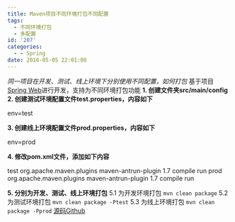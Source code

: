 ```yaml
---
title: Maven项目不同环境打包不同配置
tags:
  - 不同环境打包
  - 多配置
id: '207'
categories:
  - - Spring
date: 2016-05-05 22:01:08
---
```


_同一项目在开发、测试、线上环境下分别使用不同配置，如何打包_ 基于项目[Spring Web](https://www.zmannotes.com/index.php/2016/04/16/spring-basic-web/)进行开发，支持为不同环境打包功能 **1\. 创建文件夹src/main/config** **2\. 创建测试环境配置文件test.properties，内容如下**

env=test

**3\. 创建线上环境配置文件prod.properties，内容如下**

env=prod

**4\. 修改pom.xml文件，添加如下内容**

<profiles>
    <profile>
        <id>test</id>
        <build>
            <plugins>
                <plugin>
                    <groupId>org.apache.maven.plugins</groupId>
                    <artifactId>maven-antrun-plugin</artifactId>
                    <version>1.7</version>
                    <executions>
                        <execution>
                            <phase>compile</phase>
                            <goals>
                                <goal>run</goal>
                            </goals>
                            <configuration>
                                <target>
                                    <echo message="copy test.properties to ${project.build.directory}/classes/"/>
                                    <copy file="src/main/config/test.properties"
                                          tofile="${project.build.directory}/classes/application.properties"
                                          overwrite="true"/>
                                </target>
                            </configuration>
                        </execution>
                    </executions>
                </plugin>
            </plugins>
        </build>
    </profile>
    <profile>
        <id>prod</id>
        <build>
            <plugins>
                <plugin>
                    <groupId>org.apache.maven.plugins</groupId>
                    <artifactId>maven-antrun-plugin</artifactId>
                    <version>1.7</version>
                    <executions>
                        <execution>
                            <phase>compile</phase>
                            <goals>
                                <goal>run</goal>
                            </goals>
                            <configuration>
                                <target name="prod-copying">
                                    <echo message="copy  prod.properties to /classes/"/>
                                    <copy file="src/main/config/prod.properties"
                                          tofile="${project.build.directory}/classes/application.properties"
                                          overwrite="true"/>
                                </target>
                            </configuration>
                        </execution>
                    </executions>
                </plugin>
            </plugins>
        </build>
    </profile>
</profiles>

**5\. 分别为开发、测试、线上环境打包** 5.1 为开发环境打包 `mvn clean package` 5.2 为测试环境打包 `mvn clean package -Ptest` 5.3 为线上环境打包 `mvn clean package -Pprod` [源码Github](https://github.com/zman2013/spring-multiple-config)